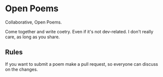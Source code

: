 # Open Poems
Collaborative, Open Poems.

Come together and write coetry. Even if it's not dev-related. I don't really care, as long as you share.

## Rules

If you want to submit a poem make a pull request, so everyone can discuss on the changes.
